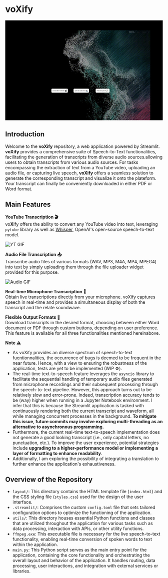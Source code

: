 # voXify

<img src="media/voxify_homepage_gif.gif" alt="Homepage GIF" width="550" height="320">

## Introduction
Welcome to the **voXify** repository, a web application powered by Streamlit. **voXify** provides a comprehensive suite of Speech-to-Text functionalities, facilitating the generation of transcripts from diverse audio sources.allowing users to obtain transcripts from various audio sources. For tasks encompassing the extraction of text from a YouTube video, uploading an audio file, or capturing live speech, **voXify**  offers a seamless solution to generate the corresponding transcript and visualize it onto the plateform. Your transcript can finally be conveniently downloaded in either PDF or Word format.

## Main Features
**YouTube Transcription 🎬**\
vo**X**ify offers the ability to convert any YouTube video into text, leveraging `pytube` library as well as [Whisper](https://github.com/openai/whisper), OpenAI's open-source speech-to-text model.

<img src="media/voXify_YT_gif.gif" alt="YT GIF" width="300" height="160">


**Audio File Transcription 📤**\
Transcribe audio files of various formats (WAV, MP3, M4A, MP4, MPEG4) into text by simply uploading them through the file uploader widget provided for this purpose.

<img src="media/voXifY_Audio_gif.gif" alt="Audio GIF" width="300" height="160">

**Real-time Microphone Transcription 💬**\
Obtain live transcriptions directly from your microphone. voXify captures speech in real-time and provides a simultaneous display of both the transcript and the relate soundwave.

**Flexible Output Formats 🚀**\
Download transcripts in the desired format, choosing between either Word document or PDF through custom buttons, depending on user preference. This feature is available for all three functionalities mentioned hereinabove.

**Note ⚠️**
- As voXify provides an diverse spectrum of speech-to-text fucntionnalities, the occurrence of bugs is deemed to be frequent in the near future. Hence, with a view to ensuring the robustness of the application, tests are yet to be implemented (WIP ⚙️).
- The real-time text-to-speech feature leverages the `asyncio` library to facilitate the sequential handling of temporary audio files generated from microphone recordings and their subsequent processing through the speech-to-text pipeline. However, this approach turns out to be relatively slow and error-prone. Indeed, transcription accuracy tends to be (way) higher when running in a Jupyter Notebook environment. I infer that this is because the Streamlit application is tasked with continuously rendering both the current transcript and waveform, all while managing concurrent processes in the background. **To mitigate this issue, future commits may involve exploring multi-threading as an alternative to asynchronous programming.**
- Furthermore, the current real-time text-to-speech implementation does not generate a good looking transcript (i.e.,  only capital letters, no punctuation, etc.). To improve the user experience, potential strategies include **upgrading to a higher-performance model or implementing a layer of formatting to enhance readability**.
- Additionally, I am exploring the possibility of integrating a translation to further enhance the application's exhaustiveness.

## Overview of the Repository
- `layout/`: This directory contains the HTML template file (`index.html`) and the CSS styling file (`styles.css`) used for the design of the user interface.
- `.streamlit/`: Comprises the custom `config.toml` file that sets tailored configuration options to optimize the functioning of the application.
- `utils/`: This directory houses essential Python functions and classes that are utilized throughout the application for various tasks such as data processing, interaction with APIs, or other utility functions.
- `ffmpeg.exe`: This executable file is necessary for the live speech-to-text functionality, enabling real-time conversion of spoken words to text within the application.
- `main.py`: This Python script serves as the main entry point for the application, containing the core functionality and orchestrating the overall layout and behavior of the application. It handles routing, data processing, user interactions, and integration with external services or libraries.
